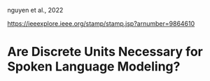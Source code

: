 nguyen et al., 2022

https://ieeexplore.ieee.org/stamp/stamp.jsp?arnumber=9864610

# Are Discrete Units Necessary for Spoken Language Modeling?

